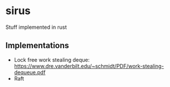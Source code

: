 # sirus
Stuff implemented in rust

## Implementations
- Lock free work stealing deque: https://www.dre.vanderbilt.edu/~schmidt/PDF/work-stealing-dequeue.pdf
- Raft
